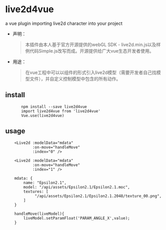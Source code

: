 # live2d4vue

a vue plugin importing live2d character into your project

-   声明：
    >    本插件由本人基于官方开源提供的webGL SDK - live2d.min.js以及样例代码Simple.js改写而成。开源提供给广大vue生态开发者使用。
-   用途：
    >    在vue工程中可以以组件的形式引入live2d模型（需要开发者自己找模型文件），并自定义控制模型中包含的所有动作。

## install
```
       npm install --save live2d4vue
       import live2d4vue from 'live2d4vue'
       Vue.use(live2d4vue)
```
## usage
```
    <Live2d :modelData="mdata"
            :on-move="handleMove"
            :index="0" />

    <Live2d :modelData="mdata"
            :on-move="handleMove"
            :index="1" />

    mdata: {
        name: "Epsilon2.1",
        model: "/api/assets/Epsilon2.1/Epsilon2.1.moc",
        textures: [
             "/api/assets/Epsilon2.1/Epsilon2.1.2048/texture_00.png",
        ]
    }

    handleMove(liveModel){
        liveModel.setParamFloat('PARAM_ANGLE_X',value);
    }
```
